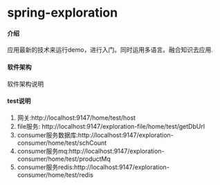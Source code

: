 # spring-exploration

#### 介绍
应用最新的技术来运行demo，进行入门。同时运用多语言。融合知识去应用.

#### 软件架构
软件架构说明

#### test说明
1. 网关:http://localhost:9147/home/test/host
1. file服务: http://localhost:9147/exploration-file/home/test/getDbUrl
1. consumer服务数据库:http://localhost:9147/exploration-consumer/home/test/schCount
1. consumer服务mq:http://localhost:9147/exploration-consumer/home/test/productMq
1. consumer服务redis:http://localhost:9147/exploration-consumer/home/test/redis